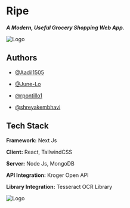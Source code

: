 
# Ripe

***A Modern, Useful Grocery Shopping Web App.***


![Logo](https://i.imgur.com/mQdGWqa.png)


## Authors

- [@Aadil1505](https://github.com/Aadil1505)

- [@June-Lo](https://github.com/June-Lo)

- [@rpontillo1](https://github.com/rpontillo1)

- [@shreyakembhavi](https://github.com/shreyakembhavi)

## Tech Stack

**Framework:** Next Js

**Client:** React, TailwindCSS

**Server:** Node Js, MongoDB

**API Integration:** Kroger Open API

**Library Integration:** Tesseract OCR Library

![Logo](https://i.imgur.com/ERebJqn.gif)
